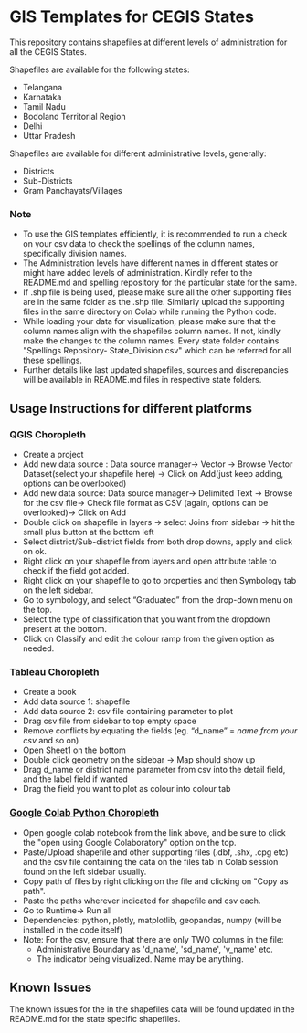 # GIS Templates for CEGIS States
This repository contains shapefiles at different levels of administration for all the CEGIS States. 

Shapefiles are available for the following states:  
- Telangana 
- Karnataka  
- Tamil Nadu  
- Bodoland Territorial Region
- Delhi
- Uttar Pradesh

Shapefiles are available for different administrative levels, generally:
- Districts
- Sub-Districts
- Gram Panchayats/Villages
  
### Note
- To use the GIS templates efficiently, it is recommended to run a check on your csv data to check the spellings of the column names, specifically division names. 
- The Administration levels have different names in different states or might have added levels of administration. Kindly refer to the README.md and spelling repository for the particular state for the same.
- If .shp file is being used, please make sure all the other supporting files are in the same folder as the .shp file. Similarly upload the supporting files in the same directory on Colab while running the Python code.
- While loading your data for visualization, please make sure that the column names align with the shapefiles column names. If not, kindly make the changes to the column names. Every state folder contains "Spellings Repository- State_Division.csv" which can be referred for all these spellings.
- Further details like last updated shapefiles, sources and discrepancies will be available in README.md files in respective state folders. 

## Usage Instructions for different platforms

### QGIS Choropleth
- Create a project 
- Add new data source : Data source manager-> Vector -> Browse Vector Dataset(select your shapefile here) -> Click on Add(just keep adding, options can be overlooked)
- Add new data source: Data source manager-> Delimited Text -> Browse for the csv file-> Check file format as CSV (again, options can be overlooked)-> Click on Add
- Double click on shapefile in layers -> select Joins from sidebar -> hit the small plus button at the bottom left
- Select district/Sub-district fields from both drop downs, apply and click on ok. 
- Right click on your shapefile from layers and open attribute table to check if the field got added. 
- Right click on your shapefile to go to properties and then Symbology tab on the left sidebar.
- Go to symbology, and select “Graduated” from the drop-down menu on the top.
- Select the type of classification that you want from the dropdown present at the bottom.
- Click on Classify and edit the colour ramp from the given option as needed.


### Tableau Choropleth
- Create a book
- Add data source 1: shapefile
- Add data source 2: csv file containing parameter to plot
- Drag csv file from sidebar to top empty space
- Remove conflicts by equating the fields (eg. “d_name” = *name from your csv* and so on)
- Open Sheet1 on the bottom
- Double click geometry on the sidebar -> Map should show up
- Drag d_name or district name parameter from csv into the detail field, and the label field if wanted
- Drag the field you want to plot as colour into colour tab

### [Google Colab Python Choropleth](https://colab.research.google.com/drive/1UdmjZBsgxkSrZx8AfWu-ip4dRX0veVMx?usp=sharing)
- Open google colab notebook from the link above, and be sure to click the "open using Google Colaboratory" option on the top.
- Paste/Upload shapefile and other supporting files (.dbf, .shx, .cpg etc) and the csv file containing the data on the files tab in Colab session found on the left sidebar usually. 
- Copy path of files by right clicking on the file and clicking on "Copy as path".
- Paste the paths wherever indicated for shapefile and csv each.
- Go to Runtime-> Run all
- Dependencies: python, plotly, matplotlib, geopandas, numpy (will be installed in the code itself)
- Note: For the csv, ensure that there are only TWO columns in the file:
  - Administrative Boundary as 'd_name', 'sd_name', 'v_name' etc.
  - The indicator being visualized. Name may be anything.


## Known Issues
The known issues for the in the shapefiles data will be found updated in the README.md for the state specific shapefiles. 
